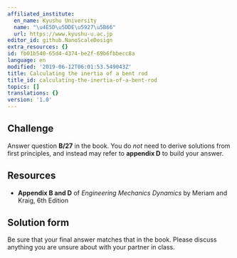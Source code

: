 ```yaml
---
affiliated_institute:
  en_name: Kyushu University
  name: "\u4E5D\u5DDE\u5927\u5B66"
  url: https://www.kyushu-u.ac.jp
editor_id: github.NanoScaleDesign
extra_resources: {}
id: fb01b540-65d4-4374-be2f-69b6fbbecc8a
language: en
modified: '2019-06-12T06:01:53.549043Z'
title: Calculating the inertia of a bent rod
title_id: calculating-the-inertia-of-a-bent-rod
topics: []
translations: {}
version: '1.0'
---
```


## Challenge
Answer question **B/27** in the book. You do *not* need to derive solutions from first principles, and instead may refer to **appendix D** to build your answer.

## Resources
- **Appendix B and D** of *Engineering Mechanics Dynamics* by Meriam and Kraig, 6th Edition


## Solution form
Be sure that your final answer matches that in the book.
Please discuss anything you are unsure about with your partner in class.
